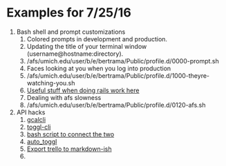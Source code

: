 # Examples for 7/25/16

1. Bash shell and prompt customizations
    1. Colored prompts in development and production.
    2. Updating the title of your terminal window (username@hostname:directory).
    3. /afs/umich.edu/user/b/e/bertrama/Public/profile.d/0000-prompt.sh
    4. Faces looking at you when you log into production
    5. /afs/umich.edu/user/b/e/bertrama/Public/profile.d/1000-theyre-watching-you.sh
    6. [Useful stuff when doing rails work here](https://github.com/mlibrary/rails-templates/blob/master/rails.sh)
    7. Dealing with afs slowness
    8. /afs/umich.edu/user/b/e/bertrama/Public/profile.d/0120-afs.sh
2. API hacks
    1. [gcalcli](https://github.com/insanum/gcalcli)
    2. [toggl-cli](https://github.com/mlibrary/toggl-cli)
    3. [bash script to connect the two](https://github.com/bertrama/snakes-dont-have-armipts/blob/master/gcal2toggl.sh)
    4. [auto_toggl](https://github.com/grosscol/auto_toggl)
    5. [Export trello to markdown-ish](https://github.com/mlibrary/card-castle)
    6. 
